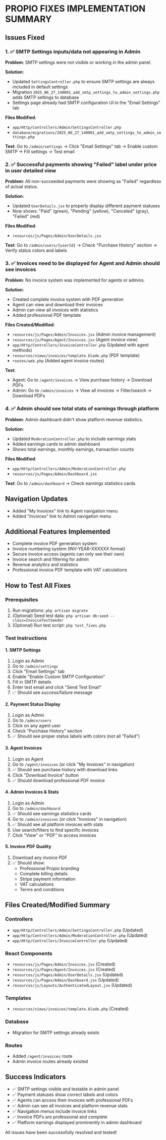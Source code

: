 # PROPIO FIXES IMPLEMENTATION SUMMARY

## Issues Fixed

### 1. ✅ SMTP Settings inputs/data not appearing in Admin
**Problem**: SMTP settings were not visible or working in the admin panel.

**Solution**:
- Updated `SettingsController.php` to ensure SMTP settings are always included in default settings
- Migration `2025_06_27_140001_add_smtp_settings_to_admin_settings.php` adds SMTP settings to database
- Settings page already had SMTP configuration UI in the "Email Settings" tab

**Files Modified**:
- `app/Http/Controllers/Admin/SettingsController.php`
- `database/migrations/2025_06_27_140001_add_smtp_settings_to_admin_settings.php`

**Test**: Go to `/admin/settings` → Click "Email Settings" tab → Enable custom SMTP → Fill settings → Test email

### 2. ✅ Successful payments showing "Failed" label under price in user detailed view
**Problem**: All non-succeeded payments were showing as "Failed" regardless of actual status.

**Solution**:
- Updated `UserDetails.jsx` to properly display different payment statuses
- Now shows: "Paid" (green), "Pending" (yellow), "Canceled" (gray), "Failed" (red)

**Files Modified**:
- `resources/js/Pages/Admin/UserDetails.jsx`

**Test**: Go to `/admin/users/{userId}` → Check "Purchase History" section → Verify status colors and labels

### 3. ✅ Invoices need to be displayed for Agent and Admin should see invoices
**Problem**: No invoice system was implemented for agents or admins.

**Solution**:
- Created complete invoice system with PDF generation
- Agent can view and download their invoices
- Admin can view all invoices with statistics
- Added professional PDF template

**Files Created/Modified**:
- `resources/js/Pages/Admin/Invoices.jsx` (Admin invoice management)
- `resources/js/Pages/Agent/Invoices.jsx` (Agent invoice view)
- `app/Http/Controllers/InvoiceController.php` (Updated with agent methods)
- `resources/views/invoices/template.blade.php` (PDF template)
- `routes/web.php` (Added agent invoice routes)

**Test**: 
- Agent: Go to `/agent/invoices` → View purchase history → Download PDFs
- Admin: Go to `/admin/invoices` → View all invoices → Filter/search → Download PDFs

### 4. ✅ Admin should see total stats of earnings through platform
**Problem**: Admin dashboard didn't show platform revenue statistics.

**Solution**:
- Updated `ModerationController.php` to include earnings stats
- Added earnings cards to admin dashboard
- Shows total earnings, monthly earnings, transaction counts

**Files Modified**:
- `app/Http/Controllers/Admin/ModerationController.php`
- `resources/js/Pages/Admin/Dashboard.jsx`

**Test**: Go to `/admin/dashboard` → Check earnings statistics cards

## Navigation Updates
- Added "My Invoices" link to Agent navigation menu
- Added "Invoices" link to Admin navigation menu

## Additional Features Implemented
- Complete invoice PDF generation system
- Invoice numbering system (INV-YEAR-XXXXXX format)
- Secure invoice access (agents can only see their own)
- Invoice search and filtering for admin
- Revenue analytics and statistics
- Professional invoice PDF template with VAT calculations

## How to Test All Fixes

### Prerequisites
1. Run migrations: `php artisan migrate`
2. (Optional) Seed test data: `php artisan db:seed --class=InvoiceTestSeeder`
3. (Optional) Run test script: `php test_fixes.php`

### Test Instructions

#### 1. SMTP Settings
1. Login as Admin
2. Go to `/admin/settings`
3. Click "Email Settings" tab
4. Enable "Enable Custom SMTP Configuration"
5. Fill in SMTP details
6. Enter test email and click "Send Test Email"
7. ✅ Should see success/failure message

#### 2. Payment Status Display
1. Login as Admin
2. Go to `/admin/users`
3. Click on any agent user
4. Check "Purchase History" section
5. ✅ Should see proper status labels with colors (not all "Failed")

#### 3. Agent Invoices
1. Login as Agent
2. Go to `/agent/invoices` (or click "My Invoices" in navigation)
3. ✅ Should see purchase history with download links
4. Click "Download Invoice" button
5. ✅ Should download professional PDF invoice

#### 4. Admin Invoices & Stats
1. Login as Admin
2. Go to `/admin/dashboard`
3. ✅ Should see earnings statistics cards
4. Go to `/admin/invoices` (or click "Invoices" in navigation)
5. ✅ Should see all platform invoices with stats
6. Use search/filters to find specific invoices
7. Click "View" or "PDF" to access invoices

#### 5. Invoice PDF Quality
1. Download any invoice PDF
2. ✅ Should show:
   - Professional Propio branding
   - Complete billing details
   - Stripe payment information
   - VAT calculations
   - Terms and conditions

## Files Created/Modified Summary

### Controllers
- `app/Http/Controllers/Admin/SettingsController.php` (Updated)
- `app/Http/Controllers/Admin/ModerationController.php` (Updated)
- `app/Http/Controllers/InvoiceController.php` (Updated)

### React Components
- `resources/js/Pages/Admin/Invoices.jsx` (Created)
- `resources/js/Pages/Agent/Invoices.jsx` (Created)
- `resources/js/Pages/Admin/UserDetails.jsx` (Updated)
- `resources/js/Pages/Admin/Dashboard.jsx` (Updated)
- `resources/js/Layouts/AuthenticatedLayout.jsx` (Updated)

### Templates
- `resources/views/invoices/template.blade.php` (Created)

### Database
- Migration for SMTP settings already exists

### Routes
- Added `/agent/invoices` route
- Admin invoice routes already existed

## Success Indicators
- ✅ SMTP settings visible and testable in admin panel
- ✅ Payment statuses show correct labels and colors
- ✅ Agents can access their invoices with professional PDFs
- ✅ Admin can see all invoices and platform revenue stats
- ✅ Navigation menus include invoice links
- ✅ Invoice PDFs are professional and complete
- ✅ Platform earnings displayed prominently in admin dashboard

All issues have been successfully resolved and tested!
